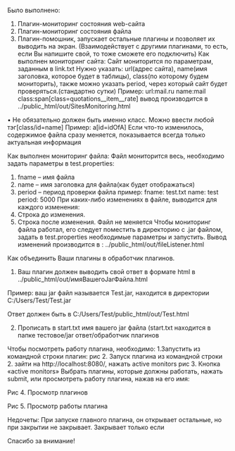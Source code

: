 
Было выполнено:
1)	Плагин-мониторинг состояния web-сайта
2)	Плагин-мониторинг состояния файла
3)	Плагин-помошник, запускает остальные плагины и позволяет их выводить на экран. (Взаимодействует с другими плагинами, то есть, если Вы напишите свой, то тоже сможете его подключить) 
Как выполнен мониторинг сайта:
Сайт мониторится по параметрам, заданным в link.txt
Нужно указать: url(адрес сайта), name(имя заголовка, которое будет в таблицы), class(по которому будем мониторить), также можно указать period, через который сайт будет проверяться.(стандартно сутки)
Пример:
url:mail.ru
name:mail   
class:span[class=quotations__item__rate] 
вывод производится в ../public_html/out/SitesMonitoring.html

•	Не обязательно должен быть именно класс. Можно ввести любой тэг[class/id=name]
Пример: a[id=idOfA]
Если что-то изменилось, содержимое файла сразу меняется, показывается всегда только актуальная информация

Как выполнен мониторинг файла:
Файл мониторится весь, необходимо задать параметры в test.properties:
1)	fname – имя файла
2)	name – имя заголовка для файла(как будет отображаться)
3)	period – период проверки файла
пример: 
fname: test.txt
name: test
period: 5000
При каких-либо изменениях в файле, выводится для каждого изменения:
1)	Строка до изменения.
2)	Строка после изменения.
Файл не меняется
Чтобы мониторинг файла работал, его следует поместить в директорию с .jar файлом, задать в test.properties необходимые параметры и запустить.
Вывод изменений производится в :
../public_html/out/fileListener.html

Как объединить Ваши плагины в обработчик плагинов.
1)	Ваш плагин должен выводить свой ответ в формате html в ../public_html/out/имяВашегоJarФайла.html

Пример: ваш jar файл называется Test.jar, находится в директории C:/Users/Test/Test.jar

Ответ должен быть в 
C:/Users/Test/public_html/out/Test.html

2)	Прописать в start.txt имя вашего jar файла (start.txt находится в папке тестовое/jar ответ/обработчик плагинов

Чтобы посмотреть работу плагина, необходимо:
1.Запустить из командной строки плагин:
 рис 2. Запуск плагина из командной строки
2. зайти на http://localhost:8080/, нажать 
active monitors
рис 3. Кнопка «active monitors»
Выбрать плагины, которые должны работать, нажать submit, или просмотреть работу плагина, нажав на его имя:
 
Рис 4. Просмотр плагинов

 Рис 5. Просмотр работы плагина

Недочеты:
При запуске главного плагина, он открывает остальные, но при закрытии не закрывает. Закрывает только если  



Спасибо за внимание!

